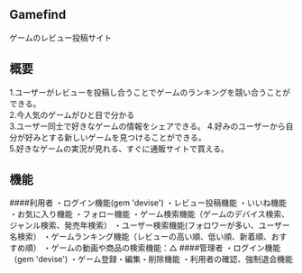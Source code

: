 ## Gamefind
ゲームのレビュー投稿サイト
## 概要
1.ユーザーがレビューを投稿し合うことでゲームのランキングを競い合うことができる。<br>
2.今人気のゲームがひと目で分かる<br>
3.ユーザー同士で好きなゲームの情報をシェアできる。
4.好みのユーザーから自分が好みとする新しいゲームを見つけることができる。<br>
5.好きなゲームの実況が見れる、すぐに通販サイトで買える。<br>
## 機能 
####利用者
・ログイン機能(gem 'devise')
・レビュー投稿機能
・いいね機能
・お気に入り機能
・フォロー機能
・ゲーム検索機能（ゲームのデバイス検索、ジャンル検索、発売年検索）
・ユーザー検索機能(フォロワーが多い、ユーザー名検索）
・ゲームランキング機能（レビューの高い順、低い順、新着順、おすすめ順）
・ゲームの動画や商品の検索機能：△
####管理者
・ログイン機能（gem 'devise')
・ゲーム登録・編集・削除機能
・利用者の確認、強制退会機能
